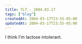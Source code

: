```yaml
---
title: TLT_-_2004.03.17
tags: ["blog"]
createdAt: 2004-03-17T23:55-05:00
updatedAt: 2004-03-17T23:55-05:00
---
```


I think I'm lactose intolerant.

